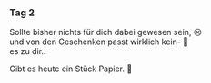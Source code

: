 ### Tag 2

Sollte bisher nichts für dich dabei gewesen sein, 😥  
und von den Geschenken passt wirklich kein- 🎁  
es zu dir..  
 
Gibt es heute ein Stück Papier. 📜